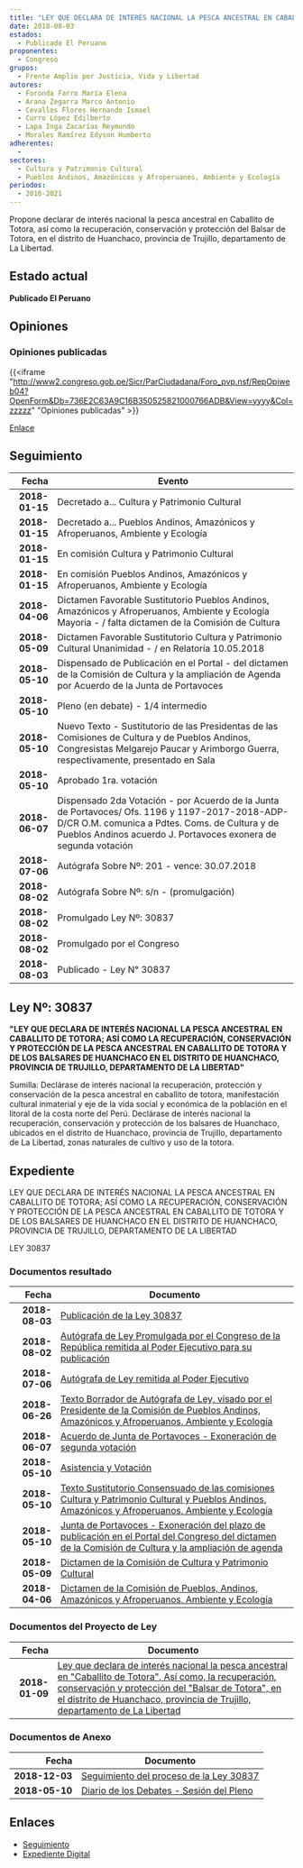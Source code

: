 ```yaml
---
title: "LEY QUE DECLARA DE INTERÉS NACIONAL LA PESCA ANCESTRAL EN CABALLITO DE TOTORA, ASÍ COMO, LA RECUPERACIÓN, CONSERVACIÓN Y PROTECCIÓN DEL BALSAR DE TOTORA, EN EL DISTRITO DE HUANCHACO, PROVINCIA DE TRUJILLO, DEPARTAMENTO DE LA LIBERTAD"
date: 2018-08-03
estados: 
  - Publicado El Peruano
proponentes: 
  - Congreso
grupos: 
  - Frente Amplio por Justicia, Vida y Libertad
autores: 
  - Foronda Farro María Elena
  - Arana Zegarra Marco Antonio
  - Cevallos Flores Hernando Ismael
  - Curro López Edilberto
  - Lapa Inga Zacarías Reymundo
  - Morales Ramírez Edyson Humberto
adherentes: 
  - 
sectores: 
  - Cultura y Patrimonio Cultural
  - Pueblos Andinos, Amazónicos y Afroperuanos, Ambiente y Ecología
periodos: 
  - 2016-2021
---
```


Propone declarar de interés nacional la pesca ancestral en Caballito de Totora, así como la recuperación, conservación y protección del Balsar de Totora, en el distrito de Huanchaco, provincia de Trujillo, departamento de La Libertad.


## Estado actual

**Publicado El Peruano**

## Opiniones

### Opiniones publicadas

{{<iframe "http://www2.congreso.gob.pe/Sicr/ParCiudadana/Foro_pvp.nsf/RepOpiweb04?OpenForm&Db=736E2C63A9C16B350525821000766ADB&View=yyyy&Col=zzzzz" "Opiniones publicadas" >}}

[Enlace](http://www2.congreso.gob.pe/Sicr/ParCiudadana/Foro_pvp.nsf/RepOpiweb04?OpenForm&Db=736E2C63A9C16B350525821000766ADB&View=yyyy&Col=zzzzz)

## Seguimiento

| Fecha | Evento |
|------:|--------|
| **2018-01-15** | Decretado a... Cultura y Patrimonio Cultural|
| **2018-01-15** | Decretado a... Pueblos Andinos, Amazónicos y Afroperuanos, Ambiente y Ecología|
| **2018-01-15** | En comisión Cultura y Patrimonio Cultural|
| **2018-01-15** | En comisión Pueblos Andinos, Amazónicos y Afroperuanos, Ambiente y Ecología|
| **2018-04-06** | Dictamen Favorable Sustitutorio Pueblos Andinos, Amazónicos y Afroperuanos, Ambiente y Ecología Mayoria - / falta dictamen de la Comisión de Cultura|
| **2018-05-09** | Dictamen Favorable Sustitutorio Cultura y Patrimonio Cultural Unanimidad - / en Relatoría 10.05.2018|
| **2018-05-10** | Dispensado de Publicación en el Portal - del dictamen de la Comisión de Cultura y la ampliación de Agenda por Acuerdo de la Junta de Portavoces|
| **2018-05-10** | Pleno (en debate) - 1/4 intermedio|
| **2018-05-10** | Nuevo Texto - Sustitutorio de las Presidentas de las Comisiones de Cultura y de Pueblos Andinos, Congresistas Melgarejo Paucar y Arimborgo Guerra, respectivamente, presentado en Sala|
| **2018-05-10** | Aprobado 1ra. votación|
| **2018-06-07** | Dispensado 2da Votación - por Acuerdo de la Junta de Portavoces/ Ofs. 1196 y 1197-2017-2018-ADP-D/CR O.M. comunica a Pdtes. Coms. de Cultura y de Pueblos Andinos acuerdo J. Portavoces exonera de segunda votación|
| **2018-07-06** | Autógrafa Sobre Nº: 201 - vence: 30.07.2018|
| **2018-08-02** | Autógrafa Sobre Nº: s/n - (promulgación)|
| **2018-08-02** | Promulgado Ley Nº: 30837|
| **2018-08-02** | Promulgado por el Congreso|
| **2018-08-03** | Publicado - Ley N° 30837|

## Ley Nº: 30837

**"LEY QUE DECLARA DE INTERÉS NACIONAL LA PESCA ANCESTRAL EN CABALLITO DE TOTORA; ASÍ COMO LA RECUPERACIÓN, CONSERVACIÓN Y PROTECCIÓN DE LA PESCA ANCESTRAL EN CABALLITO DE TOTORA Y DE LOS BALSARES DE HUANCHACO EN EL DISTRITO DE HUANCHACO, PROVINCIA DE TRUJILLO, DEPARTAMENTO DE LA LIBERTAD"**

Sumilla: Declárase de interés nacional la recuperación, protección y conservación de la pesca ancestral en caballito de totora, manifestación cultural inmaterial y eje de la vida social y económica de la población en el litoral de la costa norte del Perú. Declárase de interés nacional la recuperación, conservación y protección de los balsares de Huanchaco, ubicados en el distrito de Huanchaco, provincia de Trujillo, departamento de La Libertad, zonas naturales de cultivo y uso de la totora.


## Expediente

LEY QUE DECLARA DE INTERÉS NACIONAL LA PESCA ANCESTRAL EN CABALLITO DE TOTORA; ASÍ COMO LA RECUPERACIÓN, CONSERVACIÓN Y PROTECCIÓN DE LA PESCA ANCESTRAL EN CABALLITO DE TOTORA Y DE LOS BALSARES DE HUANCHACO EN EL DISTRITO DE HUANCHACO, PROVINCIA DE TRUJILLO, DEPARTAMENTO DE LA LIBERTAD

LEY 30837


### Documentos resultado

| Fecha | Documento |
|------:|--------|
| **2018-08-03** | [Publicación de la Ley 30837](http://www.leyes.congreso.gob.pe/Documentos/2016_2021/ADLP/Normas_Legales/30837-LEY.pdf) |
| **2018-08-02** | [Autógrafa de Ley Promulgada por el Congreso de la República remitida al Poder Ejecutivo para su publicación](http://www.leyes.congreso.gob.pe/Documentos/2016_2021/ADLP/Texto_Aprobado/AU0228320180802.PDF) |
| **2018-07-06** | [Autógrafa de Ley remitida al Poder Ejecutivo](http://www.leyes.congreso.gob.pe/Documentos/2016_2021/Autografas/Ley_y_de_Resolucion_Legislativa/AU0228320180706.pdf) |
| **2018-06-26** | [Texto Borrador de Autógrafa de Ley, visado por el Presidente de la Comisión de Pueblos Andinos, Amazónicos y Afroperuanos, Ambiente y Ecología](http://www.leyes.congreso.gob.pe/Documentos/2016_2021/Texto_Borrador_de_Autografa/BAU02283_20180626.pdf) |
| **2018-06-07** | [Acuerdo de Junta de Portavoces - Exoneración de segunda votación](http://www.leyes.congreso.gob.pe/Documentos/2016_2021/Acuerdos/Junta_Portavoces/AJP02283_20180607.pdf) |
| **2018-05-10** | [Asistencia y Votación](http://www.leyes.congreso.gob.pe/Documentos/2016_2021/Asistencia_y_Votacion/Proyectos_de_Ley/AV0228320180510..pdf) |
| **2018-05-10** | [Texto Sustitutorio Consensuado de las comisiones Cultura y Patrimonio Cultural y Pueblos Andinos, Amazónicos y Afroperuanos, Ambiente y Ecología](http://www.leyes.congreso.gob.pe/Documentos/2016_2021/Texto_Sustitutorio/Proyectos_de_Ley/TS02283_20180510.pdf) |
| **2018-05-10** | [Junta de Portavoces - Exoneración del plazo de publicación en el Portal del Congreso del dictamen de la Comisión de Cultura y la ampliación de agenda](http://www.leyes.congreso.gob.pe/Documentos/2016_2021/Acuerdos/Junta_Portavoces/AJP0228320180510.pdf) |
| **2018-05-09** | [Dictamen de la Comisión de Cultura y Patrimonio Cultural](http://www.leyes.congreso.gob.pe/Documentos/2016_2021/Dictamenes/Proyectos_de_Ley/02283DC05MAY_20180509.pdf) |
| **2018-04-06** | [Dictamen de la Comisión de Pueblos, Andinos, Amazónicos y Afroperuanos, Ambiente y Ecología](http://www.leyes.congreso.gob.pe/Documentos/2016_2021/Dictamenes/Proyectos_de_Ley/02283DC19MAY_20180406.pdf) |

### Documentos del Proyecto de Ley

| Fecha | Documento |
|------:|--------|
| **2018-01-09** | [Ley que declara de interés nacional la pesca ancestral en "Caballito de Totora", Así como, la recuperación, conservación y protección del "Balsar de Totora", en el distrito de Huanchaco, provincia de Trujillo, departamento de La Libertad](http://www.leyes.congreso.gob.pe/Documentos/2016_2021/Proyectos_de_Ley_y_de_Resoluciones_Legislativas/PL0228320180109.pdf) |

### Documentos de Anexo

| Fecha | Documento |
|------:|--------|
| **2018-12-03** | [Seguimiento del proceso de la Ley 30837](http://www.leyes.congreso.gob.pe/Documentos/2016_2021/Seguimiento_de_Proyectos_de_Ley/02283PL20190806.pdf) |
| **2018-05-10** | [Diario de los Debates - Sesión del Pleno](http://www.leyes.congreso.gob.pe/Documentos/2016_2021/ADLP/Diario_Debates/30837-TDD.pdf) |

## Enlaces 

- [Seguimiento](http://www2.congreso.gob.pe/Sicr/TraDocEstProc/CLProLey2016.nsf/f7fff46988ca05b1052578e100829cc7/e9eb6d4aa6330d180525821000764322?OpenDocument)
- [Expediente Digital](http://www2.congreso.gob.pe/Sicr/TraDocEstProc/CLProLey2016.nsf/f7fff46988ca05b1052578e100829cc7/e9eb6d4aa6330d180525821000764322?OpenDocument&Click=05257FB7005EB655.eb71d0cf91d8294e05256cdf006b5706/$Body/0.1C6C)
